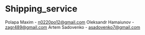 # Shipping_service
Polapa Maxim - n0220po12@gmail.com
Oleksandr Hamaiunov - zagr489@gmail.com
Artem Sadovenko - asadovenko7@gmail.com 
